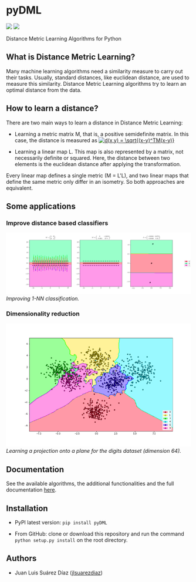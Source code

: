 # pyDML

[![](https://img.shields.io/badge/language-Python-green.svg)](https://www.python.org/)
[![](https://img.shields.io/badge/license-GPL-orange.svg)](https://www.gnu.org/licenses/gpl.html)

Distance Metric Learning Algorithms for Python

## What is Distance Metric Learning?

Many machine learning algorithms need a similarity measure to carry out their tasks. Usually, standard distances, like euclidean distance, are used to measure this similarity. Distance Metric Learning algorithms try to learn an optimal distance from the data.

## How to learn a distance?

There are two main ways to learn a distance in Distance Metric Learning:

- Learning a metric matrix M, that is, a positive semidefinite matrix. In this case, the distance is measured as
<a href="https://www.codecogs.com/eqnedit.php?latex=d(x,y)&space;=&space;\sqrt{(x-y)^TM(x-y)}" target="_blank"><img src="https://latex.codecogs.com/gif.latex?d(x,y)&space;=&space;\sqrt{(x-y)^TM(x-y)}" title="d(x,y) = \sqrt{(x-y)^TM(x-y)}" /></a>

- Learning a linear map L. This map is also represented by a matrix, not necessarily definite or squared. Here, the distance between two elements is the euclidean distance after applying the transformation.

Every linear map defines a single metric (M = L'L), and two linear maps that define the same metric only differ in an isometry. So both approaches are equivalent.

## Some applications

### Improve distance based classifiers

![](./plots/ex_learning_nca.png)
*Improving 1-NN classification.*

### Dimensionality reduction

![](./plots/ex_red_dim.png)
*Learning a projection onto a plane for the digits dataset (dimension 64).*

## Documentation

See the available algorithms, the additional functionalities and the full documentation [here](https://pydml.readthedocs.io/en/latest/).

## Installation

- PyPI latest version: `pip install pyDML`

- From GitHub: clone or download this repository and run the command `python setup.py install` on the root directory.



## Authors

- Juan Luis Suárez Díaz ([jlsuarezdiaz](https://github.com/jlsuarezdiaz))
